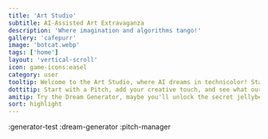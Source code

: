 ```yaml
---
title: 'Art Studio'
subtitle: AI-Assisted Art Extravaganza
description: 'Where imagination and algorithms tango!'
gallery: 'cafepurr'
image: 'botcat.webp'
tags: ['home']
layout: 'vertical-scroll'
icon: game-icons:easel
category: user
tooltip: Welcome to the Art Studio, where AI dreams in technicolor! Start with a "Pitch" phrase, add your own creative touch, then unleash the AI to complete your masterpiece. Who knows, you might find your inner Picasso—but you will always create something original and new.
dottitip: Start with a Pitch, add your creative touch, and see what our ArtBots manifest. Every image is a unique collaboration between our AI and a human visitor!
amitip: Try the Dream Generator, maybe you'll unlock the secret jellybean achievement. (Oops, maybe I wasn't supposed to say that. Heehee) 🦋🎨
sort: highlight
---
```

:generator-test
:dream-generator
:pitch-manager
